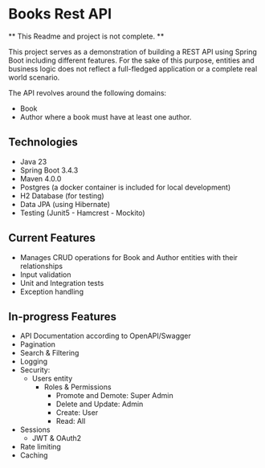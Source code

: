 # Books Rest API

** This Readme and project is not complete. **

This project serves as a demonstration of building a REST API using Spring Boot including different features.
For the sake of this purpose, entities and business logic does not reflect a full-fledged application or a complete real
world scenario.

The API revolves around the following domains:

- Book
- Author
  where a book must have at least one author.

## Technologies

- Java 23
- Spring Boot 3.4.3
- Maven 4.0.0
- Postgres (a docker container is included for local development)
- H2 Database (for testing)
- Data JPA (using Hibernate)
- Testing (Junit5 - Hamcrest - Mockito)

## Current Features

- Manages CRUD operations for Book and Author entities with their relationships
- Input validation
- Unit and Integration tests
- Exception handling

## In-progress Features

- API Documentation according to OpenAPI/Swagger
- Pagination
- Search & Filtering
- Logging
- Security:
    - Users entity
        - Roles & Permissions
            - Promote and Demote: Super Admin
            - Delete and Update: Admin
            - Create: User
            - Read: All
- Sessions
    - JWT & OAuth2
- Rate limiting
- Caching
